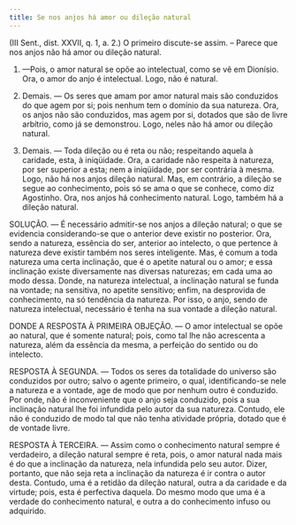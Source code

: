 ```yaml
---
title: Se nos anjos há amor ou dileção natural
---
```


(III Sent., dist. XXVII, q. 1, a. 2.)
  O primeiro discute-se assim. – Parece que nos anjos não há amor ou dileção natural.  

1. —Pois, o amor natural se opõe ao intelectual, como se vê em Dionísio. Ora, o amor do anjo é intelectual. Logo, não é natural.  

2. Demais. — Os seres que amam por amor natural mais são conduzidos do que agem por si; pois nenhum tem o domínio da sua natureza. Ora, os anjos não são conduzidos, mas agem por si, dotados que são de livre arbítrio, como já se demonstrou. Logo, neles não há amor ou dileção natural.  

3. Demais. — Toda dileção ou é reta ou não; respeitando aquela à caridade, esta, à iniqüidade. Ora, a caridade não respeita à natureza, por ser superior a esta; nem a iniqüidade, por ser contrária à mesma. Logo, não há nos anjos dileção natural.  Mas, em contrário, a dileção se segue ao conhecimento, pois só se ama o que se conhece, como diz Agostinho. Ora, nos anjos há conhecimento natural. Logo, também há a dileção natural.  

SOLUÇÃO. — É necessário admitir-se nos anjos a dileção natural; o que se evidencia considerando-se que o anterior deve existir no posterior. Ora, sendo a natureza, essência do ser, anterior ao intelecto, o que pertence à natureza deve existir também nos seres inteligente. Mas, é comum a toda natureza uma certa inclinação, que é o apetite natural ou o amor; e essa inclinação existe diversamente nas diversas naturezas; em cada uma ao modo dessa. Donde, na natureza intelectual, a inclinação natural se funda na vontade; na sensitiva, no apetite sensitivo; enfim, na desprovida de conhecimento, na só tendência da natureza. Por isso, o anjo, sendo de natureza intelectual, necessário é tenha na sua vontade a dileção natural.  

DONDE A RESPOSTA À PRIMEIRA OBJEÇÃO. — O amor intelectual se opõe ao natural, que é somente natural; pois, como tal lhe não acrescenta a natureza, além da essência da mesma, a perfeição do sentido ou do intelecto.  

RESPOSTA À SEGUNDA. — Todos os seres da totalidade do universo são conduzidos por outro; salvo o agente primeiro, o qual, identificando-se nele a natureza e a vontade, age de modo que por nenhum outro é conduzido. Por onde, não é inconveniente que o anjo seja conduzido, pois a sua inclinação natural lhe foi infundida pelo autor da sua natureza. Contudo, ele não é conduzido de modo tal que não tenha atividade própria, dotado que é de vontade livre.  

RESPOSTA À TERCEIRA. — Assim como o conhecimento natural sempre é verdadeiro, a dileção natural sempre é reta, pois, o amor natural nada mais é do que a inclinação da natureza, nela infundida pelo seu autor. Dizer, portanto, que não seja reta a inclinação da natureza é ir contra o autor desta. Contudo, uma é a retidão da dileção natural, outra a da caridade e da virtude; pois, esta é perfectiva daquela. Do mesmo modo que uma é a verdade do conhecimento natural, e outra a do conhecimento infuso ou adquirido.